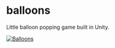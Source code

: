 # balloons

Little balloon popping game built in Unity.

[![Balloons](doc/balloons_youtube.gif)](https://youtu.be/9aWBTrUNHIw)

